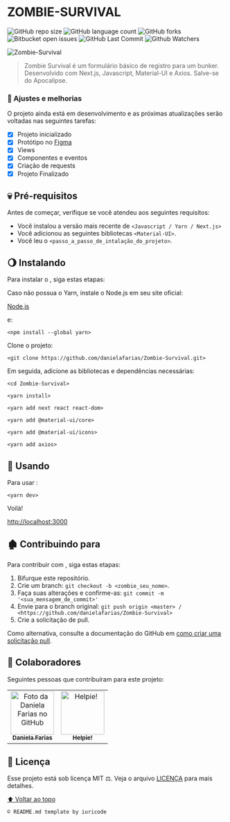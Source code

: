 # ZOMBIE-SURVIVAL

![GitHub repo size](https://img.shields.io/github/repo-size/danielafarias/Zombie-Survival?style=for-the-badge)
![GitHub language count](https://img.shields.io/github/languages/count/danielafarias/Zombie-Survival?style=for-the-badge)
![GitHub forks](https://img.shields.io/chocolatey/dt/Zombie-Survival?style=for-the-badge)
![Bitbucket open issues](https://img.shields.io/bitbucket/issues/danielafarias/Zombie-Survival?style=for-the-badge)
![GitHub Last Commit](https://img.shields.io/github/last-commit/danielafarias/Zombie-Survival?style=for-the-badge)
![Github Watchers](https://img.shields.io/github/watchers/danielafarias/Zombie-Survival?style=for-the-badge)

![Zombie-Survival](https://user-images.githubusercontent.com/79869120/130368541-6cb2e21b-aaa6-4c48-8b8a-90eeda5deca4.png)


> Zombie Survival é um formulário básico de registro para um bunker. Desenvolvido com Next.js, Javascript, Material-UI e Axios. Salve-se do Apocalipse.

### 🖤 Ajustes e melhorias

O projeto ainda está em desenvolvimento e as próximas atualizações serão voltadas nas seguintes tarefas:

- [x] Projeto inicializado
- [x] Protótipo no [Figma](https://www.figma.com/proto/Pflmgthb5P4Vk4ccpodY50/Zombie-Survival?node-id=2%3A3&scaling=scale-down&page-id=0%3A1&starting-point-node-id=2%3A3)
- [x] Views
- [x] Componentes e eventos
- [x] Criação de requests
- [x] Projeto Finalizado

## 💀 Pré-requisitos

Antes de começar, verifique se você atendeu aos seguintes requisitos:

* Você instalou a versão mais recente de `<Javascript / Yarn / Next.js>`
* Você adicionou as seguintes bibliotecas  `<Material-UI>`.
* Você leu o `<passo_a_passo_de_intalação_do_projeto>`.

## 🌖 Instalando <Zombie-Survival>

Para instalar o <Zombie-Survival>, siga estas etapas:

Caso não possua o Yarn, instale o Node.js em seu site oficial:

[Node.js](https://nodejs.org/en/download/)

e:

```
<npm install --global yarn>
```

Clone o projeto:
```
<git clone https://github.com/danielafarias/Zombie-Survival.git>
```

Em seguida, adicione as bibliotecas e dependências necessárias:
```
<cd Zombie-Survival>
```
```
<yarn install>
```
```
<yarn add next react react-dom>
```

```
<yarn add @material-ui/core>
```

```
<yarn add @material-ui/icons>
```
```
<yarn add axios>
```

## 🧟 Usando <Zombie-Survival>

Para usar <Zombie-Survival>:

```
<yarn dev>
```

Voilà!

[http://localhost:3000](http://localhost:3000)


## 🏚 Contribuindo para <Zombie-Survival>

Para contribuir com <Zombie-Survival>, siga estas etapas:

1. Bifurque este repositório.
2. Crie um branch: `git checkout -b <zombie_seu_nome>`.
3. Faça suas alterações e confirme-as: `git commit -m '<sua_mensagem_de_commit>'`
4. Envie para o branch original: `git push origin <master> / <https://github.com/danielafarias/Zombie-Survival>`
5. Crie a solicitação de pull.

Como alternativa, consulte a documentação do GitHub em [como criar uma solicitação pull](https://help.github.com/en/github/collaborating-with-issues-and-pull-requests/creating-a-pull-request).

## 🧠 Colaboradores

Seguintes pessoas que contribuíram para este projeto:

<table>
  <tr>
    <td align="center">
      <a href="#">
        <img src="https://avatars.githubusercontent.com/u/79869120?v=4" width="100px;" alt="Foto da Daniela Farias no GitHub"/><br>
        <sub>
          <b>Daniela Farias</b>
        </sub>
      </a>
    </td>
    <td align="center">
      <a href="#">
        <img src="https://media-exp1.licdn.com/dms/image/C4D0BAQFbsUtEbdVptQ/company-logo_200_200/0/1519864684234?e=2159024400&v=beta&t=PC0adckxXD0H-mPf-aApeicYh4e6OZn_xIuaNgc7edY" width="100px;" alt="Helpie!"/><br>
        <sub>
          <b>Helpie!</b>
        </sub>
      </a>
    </td>
  </tr>
</table>

## 📜 Licença

Esse projeto está sob licença MIT ⚖️. Veja o arquivo [LICENÇA](LICENSE.md) para mais detalhes.

[⬆ Voltar ao topo](#zombie-survival)<br>

```
© README.md template by iuricode
```
